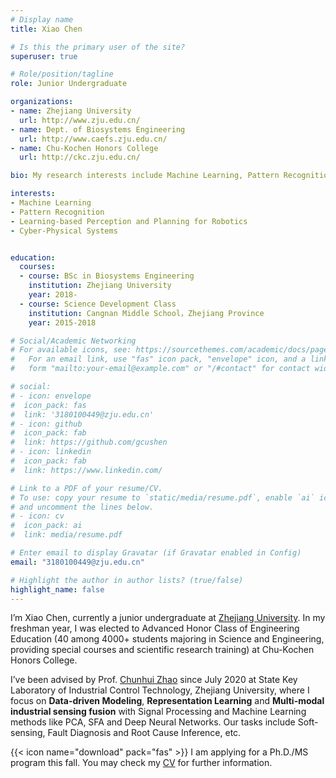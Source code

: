 ```yaml
---
# Display name
title: Xiao Chen

# Is this the primary user of the site?
superuser: true

# Role/position/tagline
role: Junior Undergraduate

organizations:
- name: Zhejiang University
  url: http://www.zju.edu.cn/
- name: Dept. of Biosystems Engineering
  url: http://www.caefs.zju.edu.cn/
- name: Chu-Kochen Honors College
  url: http://ckc.zju.edu.cn/

bio: My research interests include Machine Learning, Pattern Recognition, Learning-based Perception and Planning for Robotics & Autonomous Vehicles,  Cyber-Physical Systems.

interests:
- Machine Learning
- Pattern Recognition
- Learning-based Perception and Planning for Robotics
- Cyber-Physical Systems


education:
  courses:
  - course: BSc in Biosystems Engineering
    institution: Zhejiang University
    year: 2018-
  - course: Science Development Class
    institution: Cangnan Middle School，Zhejiang Province
    year: 2015-2018

# Social/Academic Networking
# For available icons, see: https://sourcethemes.com/academic/docs/page-builder/#icons
#   For an email link, use "fas" icon pack, "envelope" icon, and a link in the
#   form "mailto:your-email@example.com" or "/#contact" for contact widget.

# social:
# - icon: envelope
#  icon_pack: fas
#  link: '3180100449@zju.edu.cn'
# - icon: github
#  icon_pack: fab
#  link: https://github.com/gcushen
# - icon: linkedin
#  icon_pack: fab
#  link: https://www.linkedin.com/

# Link to a PDF of your resume/CV.
# To use: copy your resume to `static/media/resume.pdf`, enable `ai` icons in `params.toml`, 
# and uncomment the lines below.
# - icon: cv
#  icon_pack: ai
#  link: media/resume.pdf

# Enter email to display Gravatar (if Gravatar enabled in Config)
email: "3180100449@zju.edu.cn"

# Highlight the author in author lists? (true/false)
highlight_name: false
---
```


I’m Xiao Chen, currently a junior undergraduate at [Zhejiang University](https://www.zju.edu.cn/). In my freshman year, I was elected to Advanced Honor Class of Engineering Education (40 among 4000+ students majoring in Science and Engineering, providing special courses and scientific research training) at Chu-Kochen Honors College.

 I’ve been advised by Prof. [Chunhui Zhao](https://person.zju.edu.cn/chhzhao/)  since July 2020 at State Key Laboratory of Industrial Control Technology, Zhejiang University, where I focus on **Data-driven Modeling**, **Representation Learning** and **Multi-modal industrial sensing fusion** with Signal Processing and Machine Learning methods like PCA, SFA and Deep Neural Networks. Our tasks include Soft-sensing, Fault Diagnosis and Root Cause Inference, etc.

{{< icon name="download" pack="fas" >}} I am applying for a Ph.D./MS program this fall. You may check my [CV](https://drive.google.com/file/d/1KgrzQEW5cu7kkIhFZbePQhqrzUfJlViH/view?usp=sharing) for further information.

